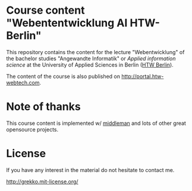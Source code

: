 # Course content "Webententwicklung AI HTW-Berlin"

This repository contains the content for the lecture "Webentwicklung" of the
bachelor studies "Angewandte Informatik" or *Applied information science* at the
University of Applied Sciences in Berlin ([HTW Berlin](https://www.htw-berlin.de/)).

The content of the course is also published on <http://portal.htw-webtech.com>.


# Note of thanks

This course content is implemented w/ [middleman](https://github.com/middleman/middleman)
and lots of other great opensource projects.


# License

If you have any interest in the material do not hesitate to contact me.

http://grekko.mit-license.org/
